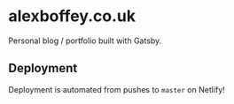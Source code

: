 # alexboffey.co.uk

Personal blog / portfolio built with Gatsby.

## Deployment

Deployment is automated from pushes to `master` on Netlify!
